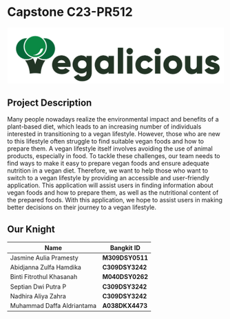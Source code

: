 # Capstone C23-PR512

<!-- import image -->

![Capstone C23-PR512](logo.png)

## Project Description

Many people nowadays realize the environmental impact and benefits of a plant-based diet, which leads to an increasing number of individuals interested in transitioning to a vegan lifestyle. However, those who are new to this lifestyle often struggle to find suitable vegan foods and how to prepare them. A vegan lifestyle itself involves avoiding the use of animal products, especially in food. To tackle these challenges, our team needs to find ways to make it easy to prepare vegan foods and ensure adequate nutrition in a vegan diet. Therefore, we want to help those who want to switch to a vegan lifestyle by providing an accessible and user-friendly application. This application will assist users in finding information about vegan foods and how to prepare them, as well as the nutritional content of the prepared foods. With this application, we hope to assist users in making better decisions on their journey to a vegan lifestyle.

## Our Knight

| **Name**                   | **Bangkit ID**  |
| -------------------------- | --------------- |
| Jasmine Aulia Pramesty     | **M309DSY0511** |
| Abidjanna Zulfa Hamdika    | **C309DSY3242** |
| Binti Fitrothul Khasanah   | **M040DSY0262** |
| Septian Dwi Putra P        | **C309DSY3242** |
| Nadhira Aliya Zahra        | **C309DSY3242** |
| Muhammad Daffa Aldriantama | **A038DKX4473** |
